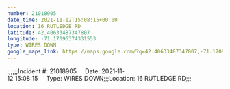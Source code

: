 ```yaml
---
number: 21018905
date_time: 2021-11-12T15:08:15+00:00
location: 16 RUTLEDGE RD
latitude: 42.40633487347807
longitude: -71.17096374331553
type: WIRES DOWN
google_maps_link: https://maps.google.com/?q=42.40633487347807,-71.17096374331553
---
```


;;;;;;Incident #: 21018905     Date: 2021‐11‐12 15:08:15     Type: WIRES DOWN;;;Location: 16 RUTLEDGE RD;;;
